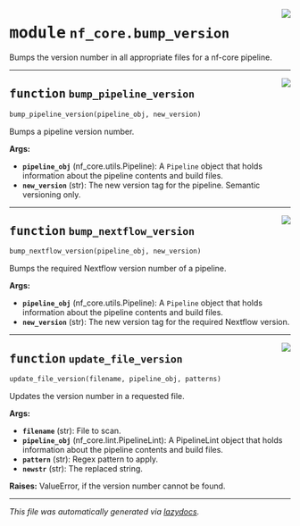 <!-- markdownlint-disable -->

<a href="../../nf_core/bump_version.py#L0"><img align="right" style="float:right;" src="https://img.shields.io/badge/-source-cccccc?style=flat-square"></a>

# <kbd>module</kbd> `nf_core.bump_version`
Bumps the version number in all appropriate files for a nf-core pipeline. 


---

<a href="../../nf_core/bump_version.py#L17"><img align="right" style="float:right;" src="https://img.shields.io/badge/-source-cccccc?style=flat-square"></a>

## <kbd>function</kbd> `bump_pipeline_version`

```python
bump_pipeline_version(pipeline_obj, new_version)
```

Bumps a pipeline version number. 



**Args:**
 
 - <b>`pipeline_obj`</b> (nf_core.utils.Pipeline):  A `Pipeline` object that holds information  about the pipeline contents and build files. 
 - <b>`new_version`</b> (str):  The new version tag for the pipeline. Semantic versioning only. 


---

<a href="../../nf_core/bump_version.py#L60"><img align="right" style="float:right;" src="https://img.shields.io/badge/-source-cccccc?style=flat-square"></a>

## <kbd>function</kbd> `bump_nextflow_version`

```python
bump_nextflow_version(pipeline_obj, new_version)
```

Bumps the required Nextflow version number of a pipeline. 



**Args:**
 
 - <b>`pipeline_obj`</b> (nf_core.utils.Pipeline):  A `Pipeline` object that holds information  about the pipeline contents and build files. 
 - <b>`new_version`</b> (str):  The new version tag for the required Nextflow version. 


---

<a href="../../nf_core/bump_version.py#L122"><img align="right" style="float:right;" src="https://img.shields.io/badge/-source-cccccc?style=flat-square"></a>

## <kbd>function</kbd> `update_file_version`

```python
update_file_version(filename, pipeline_obj, patterns)
```

Updates the version number in a requested file. 



**Args:**
 
 - <b>`filename`</b> (str):  File to scan. 
 - <b>`pipeline_obj`</b> (nf_core.lint.PipelineLint):  A PipelineLint object that holds information  about the pipeline contents and build files. 
 - <b>`pattern`</b> (str):  Regex pattern to apply. 
 - <b>`newstr`</b> (str):  The replaced string. 



**Raises:**
 ValueError, if the version number cannot be found. 




---

_This file was automatically generated via [lazydocs](https://github.com/ml-tooling/lazydocs)._
